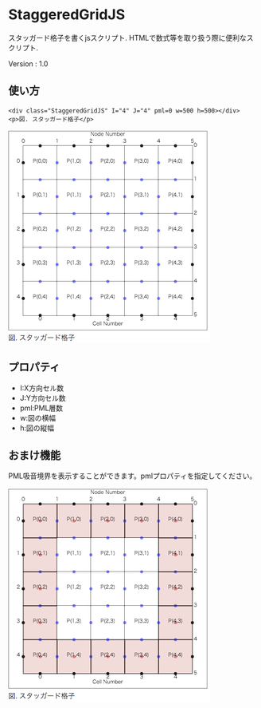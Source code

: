 # StaggeredGridJS
スタッガード格子を書くjsスクリプト. HTMLで数式等を取り扱う際に便利なスクリプト.

Version : 1.0

## 使い方
```
<div class="StaggeredGridJS" I="4" J="4" pml=0 w=500 h=500></div>
<p>図. スタッガード格子</p>
```

![](demo1.png)  

## プロパティ
- I:X方向セル数
- J:Y方向セル数
- pml:PML層数
- w:図の横幅
- h:図の縦幅


## おまけ機能

PML吸音境界を表示することができます。pmlプロパティを指定してください。

![](demo2.png)
